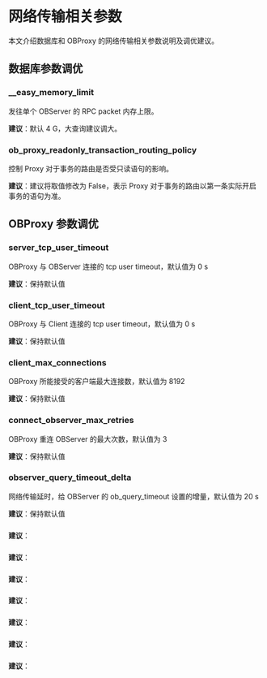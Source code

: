 # 网络传输相关参数

本文介绍数据库和 OBProxy 的网络传输相关参数说明及调优建议。

## 数据库参数调优

### __easy_memory_limit

发往单个 OBServer 的 RPC packet 内存上限。

**建议**：默认 4 G，大查询建议调大。

### ob_proxy_readonly_transaction_routing_policy

控制 Proxy 对于事务的路由是否受只读语句的影响。

**建议**：建议将取值修改为 False，表示 Proxy 对于事务的路由以第一条实际开启事务的语句为准。

## OBProxy 参数调优

### server_tcp_user_timeout

OBProxy 与 OBServer 连接的 tcp user timeout，默认值为 0 s

**建议**：保持默认值

### client_tcp_user_timeout

OBProxy 与 Client 连接的 tcp user timeout，默认值为 0 s

**建议**：保持默认值

### client_max_connections

OBProxy 所能接受的客户端最大连接数，默认值为 8192

**建议**：保持默认值

### connect_observer_max_retries

OBProxy 重连 OBServer 的最大次数，默认值为 3

**建议**：保持默认值

### observer_query_timeout_delta

网络传输延时，给 OBServer 的 ob_query_timeout 设置的增量，默认值为 20 s

**建议**：保持默认值

### 



**建议**：

### 



**建议**：

### 



**建议**：

### 



**建议**：

### 



**建议**：

### 



**建议**：

### 



**建议**：

